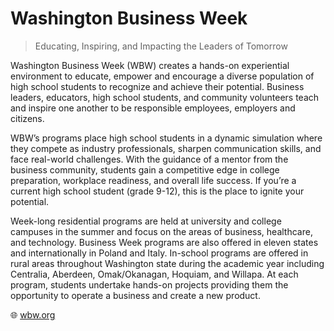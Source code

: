 # Washington Business Week

>Educating, Inspiring, and Impacting the Leaders of Tomorrow

Washington Business Week (WBW) creates a hands-on experiential environment to educate, empower and encourage a diverse population of high school students to recognize and achieve their potential. Business leaders, educators, high school students, and community volunteers teach and inspire one another to be responsible employees, employers and citizens.

WBW’s programs place high school students in a dynamic simulation where they compete as industry professionals, sharpen communication skills, and face real-world challenges. With the guidance of a mentor from the business community, students gain a competitive edge in college preparation, workplace readiness, and overall life success. If you’re a current high school student (grade 9-12), this is the place to ignite your potential.

Week-long residential programs are held at university and college campuses in the summer and focus on the areas of business, healthcare, and technology. Business Week programs are also offered in eleven states and internationally in Poland and Italy. In-school programs are offered in rural areas throughout Washington state during the academic year including Centralia, Aberdeen, Omak/Okanagan, Hoquiam, and Willapa. At each program, students undertake hands-on projects providing them the opportunity to operate a business and create a new product.

🌐 [wbw.org](https://www.wbw.org/)
